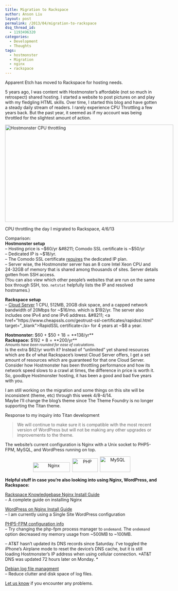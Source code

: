 ```yaml
---
title: Migration to Rackspace
author: Anson Liu
layout: post
permalink: /2013/04/migration-to-rackspace
dsq_thread_id:
  - 1193496320
categories:
  - Development
  - Thoughts
tags:
  - hostmonster
  - Migration
  - nginx
  - rackspace
---
```

Apparent Etch has moved to Rackspace for hosting needs.

5 years ago, I was content with Hostmonster&#8217;s affordable (not so much in retrospect) shared hosting. I started a website to post pictures on and play with my fledgling HTML skills. Over time, I started this blog and have gotten a steady daily stream of readers. I rarely experience CPU Throttling a few years back. But the past year, it seemed as if my account was being throttled for the slightest amount of action.

<div id="attachment_2472" style="width: 563px" class="wp-caption aligncenter">
  <a href="https://ansonliu.com/wp-content/uploads/2013/04/hostmonster-cpu-throttling.png"><img class=" wp-image-2472  " alt="Hostmonster CPU throttling" src="https://ansonliu.com/wp-content/uploads/2013/04/hostmonster-cpu-throttling.png" width="553" height="319" /></a><p class="wp-caption-text">
    CPU throttling the day I migrated to Rackspace, 4/6/13
  </p>
</div>

<!--more-->

Comparison:  
**Hostmonster setup**  
&#8211; Hosting price is ~$60/yr  
&#8211; Comodo SSL certificate is ~$50/yr  
&#8211; Dedicated IP is ~$18/yr.  
&#8211; The Comodo SSL certificate <a href="https://my.hostmonster.com/cgi/help/426#purchase" target="_blank">requires</a> the dedicated IP plan.  
&#8211; Server wise, the Hostmonster server has an 8 core Intel Xeon CPU and 24-32GB of memory that is shared among thousands of sites. Server details gotten from SSH access.  
(You can also view which other people&#8217;s websites that are run on the same box through SSH, too. `netstat` helpfully lists the IP and resolved hostnames.)

**Rackspace setup**  
&#8211; <a href="http://www.rackspace.com/cloud/servers/pricing_a/" target="_blank">Cloud Server</a> 1 CPU, 512MB, 20GB disk space, and a capped network bandwidth of 20Mbps for ~$16/mo. which is $192/yr. The server also includes one IPv4 and one IPv6 address.  
&#8211; <a href="https://www.cheapssls.com/geotrust-ssl-certificates/rapidssl.html" target="_blank">RapidSSL certificate</a> for 4 years at ~$8 a year.

**Hostmonster:** $60 + $50 + $18 = **$138/yr**  
**Rackspace:** $192 + $8 = **$200/yr**  
<small><em>Amounts have been rounded for ease of calculations. </em></small>  
Is the extra $62/yr worth it? Instead of &#8220;unlimited&#8221; yet shared resources which are 8x of what Rackspace&#8217;s lowest Cloud Server offers, I get a set amount of resources which are guaranteed for that one Cloud Server.  
Consider how Hostmonster has been throttling performance and how its network speed slows to a crawl at times, the difference in price is worth it.  
So, goodbye Hostmonster hosting, it has been a good and bad five years with you.

I am still working on the migration and some things on this site will be inconsistent (theme, etc) through this week 4/8-4/14.  
Maybe I&#8217;ll change the blog&#8217;s theme since The Theme Foundry is no longer supporting the Titan theme.

Response to my inquiry into Titan development

> We will continue to make sure it is compatible with the most recent version of WordPress but will not be making any other upgrades or improvements to the theme.

The website&#8217;s current configuration is Nginx with a Unix socket to PHP5-FPM, MySQL, and WordPress running on top.  
<center>
  <img class="size-full wp-image-2492 alignnone" alt="Nginx" src="https://ansonliu.com/wp-content/uploads/2013/04/Nginx.gif" width="121" height="32" />  <img class=" wp-image-2493 alignnone" alt="PHP" src="https://ansonliu.com/wp-content/uploads/2013/04/PHP-logo.svg_.png" width="84" height="45" />  <img class=" wp-image-2494 alignnone" alt="MySQL" src="https://ansonliu.com/wp-content/uploads/2013/04/powered-by-mysql-125x64.png" width="100" height="51" />
</center>

  
**Helpful stuff in case you&#8217;re also looking into using Nginx, WordPress, and Rackspace:**

<a href="http://www.rackspace.com/knowledge_center/article/installing-nginx-and-php-fpm-preface" target="_blank">Rackspace Knowledgebase Nginx Install Guide</a>  
&#8211; A complete guide on installing Nginx

<a href="http://rtcamp.com/wordpress-nginx/tutorials/" target="_blank">WordPress on Nginx Install Guide</a>  
&#8211; I am currently using a Single Site WordPress configuration

<a href="http://www.php.net/manual/en/install.fpm.configuration.php" target="_blank">PHP5-FPM configuration info</a>  
&#8211; Try changing the php-fpm process manager to `ondemand`. The `ondemand` option decreased my memory usage from ~500MB to ~100MB.

&#8211; AT&T hasn&#8217;t updated its DNS records since Saturday. I&#8217;ve toggled the iPhone&#8217;s Airplane mode to reset the device&#8217;s DNS cache, but it is still loading Hostmonster&#8217;s IP address when using cellular connection. *AT&T DNS was updated 72 hours later on Monday. *

<a href="http://blog.netflowdevelopments.com/2012/03/13/prevent-your-log-files-from-getting-out-of-control-in-debian-squeeze/" target="_blank">Debian log file managment</a>  
&#8211; Reduce clutter and disk space of log files.

[Let us know][1] if you encounter any problems.

 [1]: mailto:support@apparentetch.com